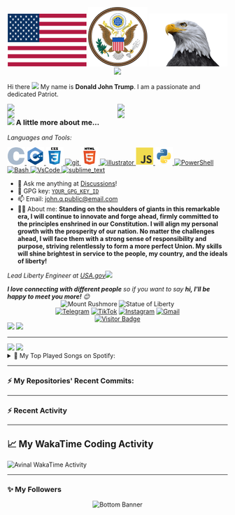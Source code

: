 <div align="center">
    <!-- Image placeholders for US patriotic symbols -->
    <img src="images/american_flag.png" style="width: 180px; height: 120px;" alt="American Flag" />
    <img src="images/great_seal.png" style="width: 135px; height: 135px;" alt="Great Seal of the United States" />
    <img src="images/bald_eagle.png" style="width: 180px; height: 120px;" alt="Bald Eagle" /><br>
    <!-- Typing SVG with a patriotic American slogan -->
    <img src="https://readme-typing-svg.herokuapp.com?font=Fira+Code&pause=1000&color=002868&width=700&height=35&lines=%F0%9F%87%BA%F0%9F%87%B8In+God+We+Trust.+E+Pluribus+Unum!%F0%9F%87%BA%F0%9F%87%B8"/>
</div>


Hi there <img src="https://media.giphy.com/media/hvRJCLFzcasrR4ia7z/giphy.gif" width="25px"> My name is **Donald John Trump**. I am a passionate and dedicated Patriot.

<!-- GitHub Stats will need to be configured for the new user -->
<a href="https://raw.githubusercontent.com/YOUR_USERNAME/github-stats/master/generated/overview.svg#gh-light-mode-only">
<img align="right" width="50%" src="https://raw.githubusercontent.com/YOUR_USERNAME/github-stats/master/generated/overview.svg#gh-light-mode-only" /></a>
<a href="https://raw.githubusercontent.com/YOUR_USERNAME/github-stats/master/generated/languages.svg#gh-light-mode-only">
<img align="right" width="50%" src="https://raw.githubusercontent.com/YOUR_USERNAME/github-stats/master/generated/languages.svg#gh-light-mode-only" /></a>

<a href="https://raw.githubusercontent.com/YOUR_USERNAME/github-stats/master/generated/overview.svg#gh-dark-mode-only">
<img align="right" width="50%" src="https://raw.githubusercontent.com/YOUR_USERNAME/github-stats/master/generated/overview.svg#gh-dark-mode-only" /></a>
<a href="https://raw.githubusercontent.com/YOUR_USERNAME/github-stats/master/generated/languages.svg#gh-dark-mode-only">
<img align="right" width="50%" src="https://raw.githubusercontent.com/YOUR_USERNAME/github-stats/master/generated/languages.svg#gh-dark-mode-only" /></a>

### <img src="https://media.giphy.com/media/VgCDAzcKvsR6OM0uWg/giphy.gif" width="50"> A little more about me...  

*Languages and Tools:*
<p align="left"> <a href="https://www.cprogramming.com/" target="_blank" rel="noreferrer"> <img src="https://raw.githubusercontent.com/devicons/devicon/master/icons/c/c-original.svg" alt="c" width="40" height="40"/> </a> <a href="https://www.w3schools.com/cpp/" target="_blank" rel="noreferrer"> <img src="https://raw.githubusercontent.com/devicons/devicon/master/icons/cplusplus/cplusplus-original.svg" alt="cplusplus" width="40" height="40"/> </a> <a href="https://www.w3schools.com/css/" target="_blank" rel="noreferrer"> <img src="https://raw.githubusercontent.com/devicons/devicon/master/icons/css3/css3-original-wordmark.svg" alt="css3" width="40" height="40"/> </a> <a href="https://git-scm.com/" target="_blank" rel="noreferrer"> <img src="https://www.vectorlogo.zone/logos/git-scm/git-scm-icon.svg" alt="git" width="40" height="40"/> </a> <a href="https://www.w3.org/html/" target="_blank" rel="noreferrer"> <img src="https://raw.githubusercontent.com/devicons/devicon/master/icons/html5/html5-original-wordmark.svg" alt="html5" width="40" height="40"/> </a> <a href="https://www.adobe.com/in/products/illustrator.html" target="_blank" rel="noreferrer"> <img src="https://www.vectorlogo.zone/logos/adobe_illustrator/adobe_illustrator-icon.svg" alt="illustrator" width="40" height="40"/> </a> <a href="https://developer.mozilla.org/en-US/docs/Web/JavaScript" target="_blank" rel="noreferrer"> <img src="https://raw.githubusercontent.com/devicons/devicon/master/icons/javascript/javascript-original.svg" alt="javascript" width="40" height="40"/> </a> <a href="https://www.python.org" target="_blank" rel="noreferrer"> <img src="https://raw.githubusercontent.com/devicons/devicon/master/icons/python/python-original.svg" alt="python" width="40" height="40"/> </a>  <a href="https://learn.microsoft.com/en-us/powershell/" target="_blank" rel="noreferrer"> <img src="/images/Powershell.svg" alt="PowerShell" width="40" height="40"/>  </a>  <a href="https://www.gnu.org/software/bash/" target="_blank" rel="noreferrer"> <img src="/images/Bash.svg" alt="Bash" width="40" height="40"/> </a>  <a href="https://code.visualstudio.com/" target="_blank" rel="noreferrer"> <img src="/images/VSCode.svg" alt="VsCode" width="40" height="40"/> </a>  <a href="https://www.sublimetext.com/" target="_blank" rel="noreferrer"> <img src="/images/sublime_text.svg" alt="sublime_text" width="40" height="40"/> </a></p>

- :thought_balloon: Ask me anything at [Discussions](https://github.com/YOUR_USERNAME/YOUR_USERNAME/discussions/new/choose)!
- :key: GPG key: [`YOUR_GPG_KEY_ID`](https://github.com/YOUR_USERNAME.gpg)
- 📫 Email: [john.q.public@email.com](mailto:john.q.public@email.com)
- :haircut_man: About me: **Standing on the shoulders of giants in this remarkable era, I will continue to innovate and forge ahead, firmly committed to the principles enshrined in our Constitution. I will align my personal growth with the prosperity of our nation. No matter the challenges ahead, I will face them with a strong sense of responsibility and purpose, striving relentlessly to form a more perfect Union. My skills will shine brightest in service to the people, my country, and the ideals of liberty!**
<p><em>Lead Liberty Engineer at <a href="https://www.usa.gov/">USA.gov</a><img src="https://media.giphy.com/media/WUlplcMpOCEmTGBtBW/giphy.gif" width="30">
</em></p>
<em><b>I love connecting with different people</b> so if you want to say <b>hi, I'll be happy to meet you more!</b> 😊</em>
<div align="center">
    <img src="images/Mount_Rushmore.jpg" style="width: 400px; height: 250px;" alt="Mount Rushmore"/>
    <img src="images/Statue_of_Liberty.jpg" style="width: 400px; height: 250px;" alt="Statue of Liberty"/>
</div>
<div align="center">
<a href="https://t.me/your_telegram"><img src="https://img.shields.io/static/v1?label=%20&message=telegram&logo=telegram&logoColor=white&labelColor=%230088CC&color=%230088CC&style=for-the-badge" alt="Telegram"></a>
<a href="https://www.tiktok.com/@your_tiktok"><img src="https://img.shields.io/static/v1?label=%20&message=tiktok&logo=tiktok&logoColor=%23EE1D52&labelColor=%23010101&color=%23EE1D52&style=for-the-badge" alt="TikTok"></a>
<a href="https://www.instagram.com/your_instagram"><img src="https://img.shields.io/static/v1?label=%20&message=instagram&logo=instagram&logoColor=white&labelColor=%23E1306C&color=%23E1306C&style=for-the-badge" alt="Instagram"></a>
<a href="mailto:john.q.public@email.com"><img src="https://img.shields.io/static/v1?label=%20&message=gmail&logo=gmail&logoColor=white&labelColor=%23D93025&color=%23D93025&style=for-the-badge" alt="Gmail"></a>
</div>
<div align="center"><a href="mailto:john.q.public@email.com"><img src="https://visitor-badge.laobi.icu/badge?page_id=YOUR_USERNAME" alt="Visitor Badge"></a> </div>

<!-- The following sections (snake game, music, recent commits, activity, WakaTime) are generated by GitHub Actions. -->
<!-- You will need to set up these actions in your own repository to get them working. -->
<!-- I will leave the placeholders here for you to configure. -->

<a href="dist/github-snake.svg#gh-light-mode-only">
    <img src="dist/github-snake.svg#gh-light-mode-only"/></a>
<a href="dist/github-snake-dark.svg#gh-dark-mode-only">
    <img src="dist/github-snake-dark.svg#gh-dark-mode-only"/></a>

---

<a href="dist/spotify_light.svg#gh-light-mode-only">
    <img src="dist/spotify_light.svg#gh-light-mode-only"/></a>
<a href="dist/spotify_dark.svg#gh-dark-mode-only">
    <img src="dist/spotify_dark.svg#gh-dark-mode-only"/></a>

<details>
        <summary>🎵 My Top Played Songs on Spotify:</summary>
        <!--MUSIC-->
        <!-- This section will be auto-generated by a GitHub Action -->
        <!--END-MUSIC-->
</details>
    
---
 
### :zap: My Repositories' Recent Commits:
<!-- START gadpp -->
<!-- This section will be auto-generated by a GitHub Action -->
<!-- END gadpp -->

---

### :zap: Recent Activity
<!--START_SECTION:activity-->
<!-- This section will be auto-generated by a GitHub Action -->
<!--END_SECTION:activity-->

---

## 📈 My WakaTime Coding Activity
<img
  src="https://github.com/YOUR_USERNAME/YOUR_USERNAME/blob/main/images/stat.svg"
  alt="Avinal WakaTime Activity"
/>
<!-- The rest of the WakaTime section needs to be configured with your own WakaTime username. -->

---

### :sparkles: My Followers
<!--START_SECTION:top-followers-->
<!-- This section will be auto-generated by a GitHub Action -->
<!--END_SECTION:top-followers-->
</table>

<p align="center">
        <img src="https://raw.githubusercontent.com/mayhemantt/mayhemantt/Update/svg/Bottom.svg" alt="Bottom Banner" />
</p>
